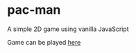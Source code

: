 # pac-man
A simple 2D game using vanilla JavaScript

Game can be played [here](https://ganesh-rb.github.io/pac-man/)
